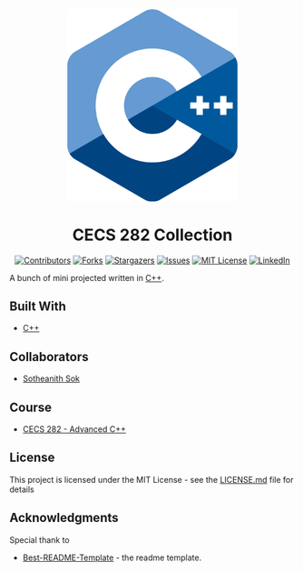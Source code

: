 <!-- Readme Start here -->

<!-- Load logo from readme/logo.jpg -->
<div align="center">
  <img src="readme/logo.jpg" width=300 alt="logo" />
</div>


<!-- Title -->
<h1 align="center" style="border: none">
CECS 282 Collection
</h1>


<!-- Shield IO - very nice icons -->
<div align="center">

[![Contributors][contributors_shield]][contributors_url]
[![Forks][forks_shield]][forks_url]
[![Stargazers][stars_shield]][stars_url]
[![Issues][issues_shield]][issues_url]
[![MIT License][license_shield]][license_url]
[![LinkedIn][linkedin_shield]][linkedin_url]

</div>


<!-- Description -->
A bunch of mini projected written in [C++].

<!-- Include your major tools and frameworks -->
## Built With
- [C++]


<!-- Collaborators information -->
## Collaborators
- [Sotheanith Sok]

## Course
- [CECS 282 - Advanced C++]


<!-- License -->
## License
This project is licensed under the MIT License - see the [LICENSE.md][license_url] file for details


<!-- Shoutout to other projects, plugin, or minor tools -->
## Acknowledgments
Special thank to
- [Best-README-Template] - the readme template.


<!-- References -->
<!-- Shield Icons-->
[contributors_shield]: https://img.shields.io/github/contributors/sotheanithsok/CECS-282-Collection.svg?style=for-the-badge
[forks_shield]: https://img.shields.io/github/forks/sotheanithsok/CECS-282-Collection.svg?style=for-the-badge
[stars_shield]: https://img.shields.io/github/stars/sotheanithsok/CECS-282-Collection.svg?style=for-the-badge
[issues_shield]: https://img.shields.io/github/issues/sotheanithsok/CECS-282-Collection.svg?style=for-the-badge
[license_shield]: https://img.shields.io/github/license/sotheanithsok/CECS-282-Collection.svg?style=for-the-badge
[linkedin_shield]: https://img.shields.io/badge/-LinkedIn-black.svg?style=for-the-badge&logo=linkedin&colorB=555

<!-- Shield URLs -->
[contributors_url]: https://github.com/sotheanithsok/CECS-282-Collection/graphs/contributors
[forks_url]: https://github.com/sotheanithsok/CECS-282-Collection/network/members
[stars_url]: https://github.com/sotheanithsok/CECS-282-Collection/stargazers
[issues_url]: https://github.com/sotheanithsok/CECS-282-Collection/issues
[license_url]: https://github.com/sotheanithsok/CECS-282-Collection/blob/master/LICENSE
[linkedin_url]: https://www.linkedin.com/in/sotheanith-sok-969ab0b3/

<!-- Other links -->
[Sotheanith Sok]: https://github.com/sotheanithsok
[Best-README-Template]: https://github.com/othneildrew/Best-README-Template
[Java]: https://www.oracle.com/java/technologies/javase-downloads.html
[CECS 277 - Object Oriented Application Development]: http://catalog.csulb.edu/preview_course_nopop.php?catoid=5&coid=39980

[C++]: http://mingw-w64.org/doku.php
[CECS 282 - Advanced C++]:http://catalog.csulb.edu/preview_course_nopop.php?catoid=5&coid=39982